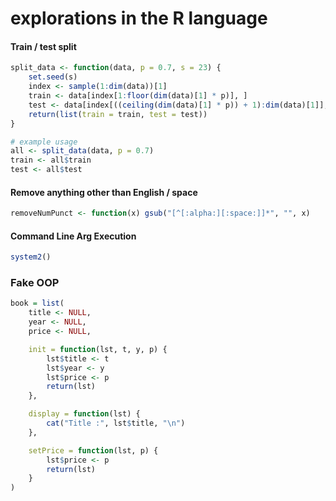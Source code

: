 # explorations in the R language

#### Train / test split

```r
split_data <- function(data, p = 0.7, s = 23) {
    set.seed(s)
    index <- sample(1:dim(data))[1]
    train <- data[index[1:floor(dim(data)[1] * p)], ]
    test <- data[index[((ceiling(dim(data)[1] * p)) + 1):dim(data)[1]], ]
    return(list(train = train, test = test))
}

# example usage
all <- split_data(data, p = 0.7)
train <- all$train
test <- all$test
```

#### Remove anything other than English / space
```r
removeNumPunct <- function(x) gsub("[^[:alpha:][:space:]]*", "", x)
```

#### Command Line Arg Execution
```r
system2()
```
### Fake OOP
```r
book = list(
    title <- NULL,
    year <- NULL,
    price <- NULL,

    init = function(lst, t, y, p) {
        lst$title <- t
        lst$year <- y
        lst$price <- p
        return(lst)
    },

    display = function(lst) {
        cat("Title :", lst$title, "\n")
    },

    setPrice = function(lst, p) {
        lst$price <- p
        return(lst)
    }
)
```
